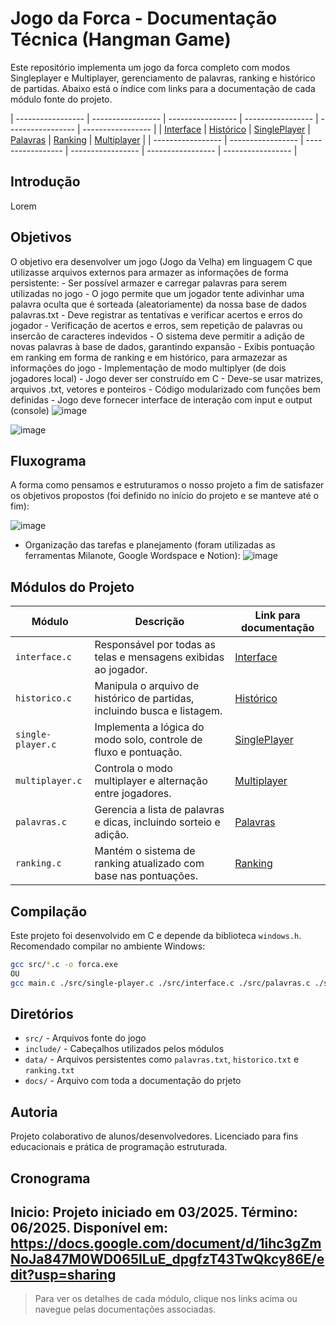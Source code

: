 # Jogo da Forca - Documentação Técnica (Hangman Game)

Este repositório implementa um jogo da forca completo com modos Singleplayer e Multiplayer, gerenciamento de palavras, ranking e histórico de partidas. Abaixo está o índice com links para a documentação de cada módulo fonte do projeto.

| ----------------- | ----------------- | ----------------- | ----------------- | ----------------- | ----------------- |
| [Interface](https://github.com/ghustcc/hangman-game/blob/main/docs/doc_interface.md)     | [Histórico](https://github.com/ghustcc/hangman-game/blob/main/docs/doc_historico.md)        | [SinglePlayer](https://github.com/ghustcc/hangman-game/blob/main/docs/doc_single_player.md)     | [Palavras](https://github.com/ghustcc/hangman-game/blob/main/docs/doc_palavras.md)         | [Ranking](https://github.com/ghustcc/hangman-game/blob/main/docs/doc_ranking.md)          | [Multiplayer](https://github.com/ghustcc/hangman-game/blob/main/docs/doc_multiplayer.md)      |
| ----------------- | ----------------- | ----------------- | ----------------- | ----------------- | ----------------- |

## Introdução

Lorem

## Objetivos

O objetivo era desenvolver um jogo (Jogo da Velha) em linguagem C que utilizasse arquivos externos para armazer as informações de forma persistente:
    - Ser possível armazer e carregar palavras para serem utilizadas no jogo
    - O jogo permite que um jogador tente adivinhar uma palavra oculta que é sorteada (aleatoriamente) da nossa base de dados palavras.txt
    - Deve registrar as tentativas e verificar acertos e erros do jogador
    - Verificação de acertos e erros, sem repetição de palavras ou insercão de caracteres indevidos 
    - O sistema deve permitir a adição de novas palavras à base de dados, garantindo expansão
    - Exibis pontuação em ranking em forma de ranking e em histórico, para armazezar as informações do jogo
    - Implementação de modo multiplyer (de dois jogadores local)
    - Jogo dever ser construído em C
    - Deve-se usar matrizes, arquivos .txt, vetores e ponteiros 
    - Código modularizado com funções bem definidas
    - Jogo deve fornecer interface de interação com input e output (console)
    ![image](https://github.com/user-attachments/assets/2b26110a-bd47-47bb-a633-aa10e0ec3502)

![image](https://github.com/user-attachments/assets/b5d6ecf9-6c48-4e3e-a137-63df83883717)

## Fluxograma

A forma como pensamos e estruturamos o nosso projeto a fim de satisfazer os objetivos propostos (foi definido no início do projeto e se manteve até o fim): 

![image](https://github.com/user-attachments/assets/242501e6-dd4a-4f7f-a887-0b92ec29b3f9)

 - Organização das tarefas e planejamento (foram utilizadas as ferramentas Milanote, Google Wordspace e Notion): 
    ![image](https://github.com/user-attachments/assets/efdd4330-575e-43aa-b65a-adea5383000c)

## Módulos do Projeto

| Módulo            | Descrição                                                                | Link para documentação                       |
| ----------------- | ------------------------------------------------------------------------ | -------------------------------------------- |
| `interface.c`     | Responsável por todas as telas e mensagens exibidas ao jogador.          | [Interface](https://github.com/ghustcc/hangman-game/blob/main/docs/doc_interface.md)       |
| `historico.c`     | Manipula o arquivo de histórico de partidas, incluindo busca e listagem. | [Histórico](https://github.com/ghustcc/hangman-game/blob/main/docs/doc_historico.md)                 |
| `single-player.c` | Implementa a lógica do modo solo, controle de fluxo e pontuação.         | [SinglePlayer](https://github.com/ghustcc/hangman-game/blob/main/docs/doc_single_player.md)           |
| `multiplayer.c`   | Controla o modo multiplayer e alternação entre jogadores.                | [Multiplayer](https://github.com/ghustcc/hangman-game/blob/main/docs/doc_multiplayer.md)             |
| `palavras.c`      | Gerencia a lista de palavras e dicas, incluindo sorteio e adição.        | [Palavras](https://github.com/ghustcc/hangman-game/blob/main/docs/doc_palavras.md)                   |
| `ranking.c`       | Mantém o sistema de ranking atualizado com base nas pontuações.          | [Ranking](https://github.com/ghustcc/hangman-game/blob/main/docs/doc_ranking.md)                     |

## Compilação

Este projeto foi desenvolvido em C e depende da biblioteca `windows.h`. Recomendado compilar no ambiente Windows:

```bash
gcc src/*.c -o forca.exe
OU
gcc main.c ./src/single-player.c ./src/interface.c ./src/palavras.c ./src/ranking.c ./src/historico.c ./src/multiplayer.c -o forca.exe
```

## Diretórios

* `src/` - Arquivos fonte do jogo
* `include/` - Cabeçalhos utilizados pelos módulos
* `data/` - Arquivos persistentes como `palavras.txt`, `historico.txt` e `ranking.txt`
* `docs/` - Arquivo com toda a documentação do prjeto

## Autoria

Projeto colaborativo de alunos/desenvolvedores. Licenciado para fins educacionais e prática de programação estruturada.


## Cronograma

Inicio: Projeto iniciado em 03/2025.
Término: 06/2025.
Disponível em: https://docs.google.com/document/d/1ihc3gZmNoJa847M0WD065ILuE_dpgfzT43TwQkcy86E/edit?usp=sharing
---

> Para ver os detalhes de cada módulo, clique nos links acima ou navegue pelas documentações associadas.
